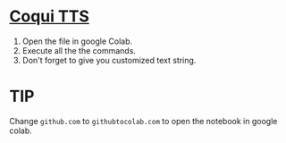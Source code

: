 # [Coqui TTS](https://github.com/coqui-ai/TTS)

1. Open the file in google Colab.
2. Execute all the the commands.
3. Don't forget to give you customized text string.

# TIP
Change `github.com` to `githubtocolab.com` to open the notebook in google colab.